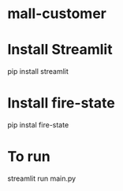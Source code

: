 # mall-customer

# Install Streamlit
pip install streamlit

# Install fire-state
pip instal fire-state

# To run
streamlit run main.py
